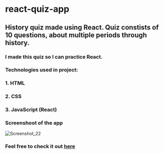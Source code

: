 # react-quiz-app
## History quiz made using React. Quiz constists of 10 questions, about multiple periods through history.

### I made this quiz so I can practice React.
### Technologies used in project:
### 1. HTML
### 2. CSS
### 3. JavaScript (React)

### Screenshoot of the app 
![Screenshot_22](https://user-images.githubusercontent.com/66512187/120897335-ddab1b00-c625-11eb-9809-25234079c23b.png)

### Feel free to check it out [here](https://ahmedsreactquiz.netlify.app/)
